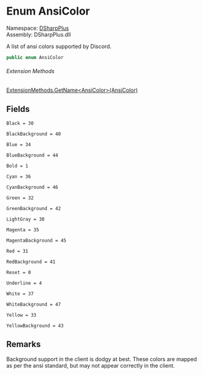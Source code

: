 # Enum AnsiColor

Namespace: [DSharpPlus](DSharpPlus.md)  
Assembly: DSharpPlus.dll

A list of ansi colors supported by Discord.

```csharp
public enum AnsiColor
```

###### Extension Methods

[ExtensionMethods.GetName<AnsiColor\>\(AnsiColor\)](DSharpPlus.SlashCommands.ExtensionMethods.md\#DSharpPlus\_SlashCommands\_ExtensionMethods\_GetName\_\_1\_\_\_0\_)

## Fields

`Black = 30` 

`BlackBackground = 40` 

`Blue = 34` 

`BlueBackground = 44` 

`Bold = 1` 

`Cyan = 36` 

`CyanBackground = 46` 

`Green = 32` 

`GreenBackground = 42` 

`LightGray = 38` 

`Magenta = 35` 

`MagentaBackground = 45` 

`Red = 31` 

`RedBackground = 41` 

`Reset = 0` 

`Underline = 4` 

`White = 37` 

`WhiteBackground = 47` 

`Yellow = 33` 

`YellowBackground = 43` 

## Remarks

Background support in the client is dodgy at best.
These colors are mapped as per the ansi standard, but may not appear correctly in the client.

